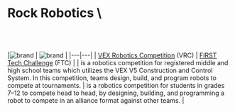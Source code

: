 # Rock Robotics  \
  \
  \
  \
|![brand](/VEX.jpg?w=500) | ![brand](/FIRST.jpg?w=500) |
|---|---|
| [VEX Robotics Competition](https://www.vexrobotics.com/v5/competition/vrc-current-game) (VRC) | [FIRST Tech Challenge](https://www.firstinspires.org/robotics/ftc) (FTC) |
| is a robotics competition for registered middle and high school teams which utilizes the VEX V5 Construction and Control System. In this competition, teams design, build, and program robots to compete at tournaments.  | is a robotics competition for students in grades 7–12 to compete head to head, by designing, building, and programming a robot to compete in an alliance format against other teams. |
